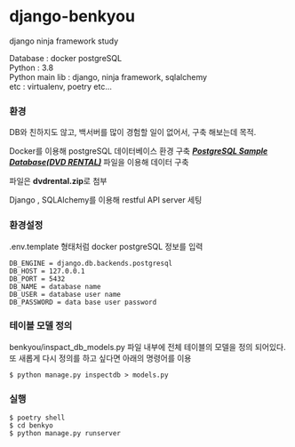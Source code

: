 # django-benkyou

django ninja framework study

Database : docker postgreSQL  
Python : 3.8  
Python main lib : django, ninja framework, sqlalchemy  
etc : virtualenv, poetry etc...

### 환경

DB와 친하지도 않고, 백서버를 많이 경험할 일이 없어서, 구축 해보는데 목적.

Docker를 이용해 postgreSQL 데이터베이스 환경 구축
**_[PostgreSQL Sample Database(DVD RENTAL)](https://www.postgresqltutorial.com/postgresql-getting-started/postgresql-sample-database/ "링크")_** 파일을 이용해 데이터 구축

파일은 **dvdrental.zip**로 첨부

Django , SQLAlchemy를 이용해 restful API server 세팅

### 환경설정

.env.template 형태처럼 docker postgreSQL 정보를 입력

```
DB_ENGINE = django.db.backends.postgresql
DB_HOST = 127.0.0.1
DB_PORT = 5432
DB_NAME = database name
DB_USER = database user name
DB_PASSWORD = data base user password

```

### 테이블 모델 정의

benkyou/inspact_db_models.py 파일 내부에 전체 테이블의 모델을 정의 되어있다.
또 새롭게 다시 정의를 하고 싶다면 아래의 명령어를 이용

```
$ python manage.py inspectdb > models.py
```

### 실행

```
$ poetry shell
$ cd benkyo
$ python manage.py runserver
```

